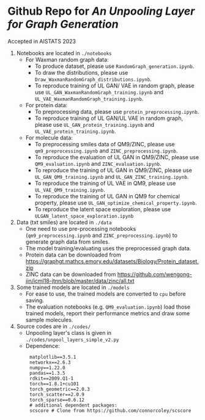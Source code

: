 # Github Repo for _An Unpooling Layer for Graph Generation_
Accepted in AISTATS 2023

1. Notebooks are located in `./notebooks`
	- For Waxman random graph data:
		- To produce dataset, please use `RandomGraph_generation.ipynb`.
		- To draw the distributions, please use `Draw_WaxmanRandomGraph_distributions.ipynb`.
		- To reproduce training of UL GAN/ VAE in random graph, please use `UL_GAN_WaxmanRandomGraph_training.ipynb` and `UL_VAE_WaxmanRandomGraph_training.ipynb`.
	- For protein data:
		- To preprocessing data, please use `protein_preprocessing.ipynb`.
		- To reproduce training of UL GAN/UL VAE in random graph, please use `UL_GAN_protein_training.ipynb` and `UL_VAE_protein_training.ipynb`.
	- For molecule data:
		- To preprocessing smiles data of QM9/ZINC, please use `qm9_preprocessing.ipynb` and `ZINC_preprocessing.ipynb`.
		- To reproduce the evaluation of UL GAN in QM9/ZINC, please use `QM9_evaluation.ipynb` and `ZINC_evaluation.ipynb`.
		- To reproduce the training of UL GAN in QM9/ZINC, please use `UL_GAN_QM9_training.ipynb` and `UL_GAN_ZINC_training.ipynb`.
		- To reproduce the training of UL VAE in QM9, please use `UL_VAE_QM9_training.ipynb`.
		- To reproduce the training of UL GAN in QM9 for chemical property, please use `UL_GAN_optimize_chemical_property.ipynb`.
		- To reproduce the latent space exploration, please use `ULGAN_latent_space_exploration.ipynb`
2. Data (txt smiles) are located in `./data`
	- One need to use pre-processing notebooks (`qm9_preprocessing.ipynb` and `ZINC_preprocessing.ipynb`) to generate graph data from smiles.
	- The model training/evaluating uses the preprocessed graph data.
	- Protein data can be downloaded from https://graphgt.mathcs.emory.edu/datasets/Biology/Protein_dataset.zip
	- ZINC data can be downloaded from https://github.com/wengong-jin/icml18-jtnn/blob/master/data/zinc/all.txt
3. Some trained models are located in `./models`
	- For ease to use, the trained models are converted to `cpu` before saving.
	- The evaluation notebooks (e.g. `QM9_evaluation.ipynb`) load those trained models, report their performance metrics and draw some sample molecules.
4. Source codes are in `./codes/`
	- Unpooling layer's class is given in `./codes/unpool_layers_simple_v2.py`
	- Dependence:
```
		matplotlib==3.5.1
		networkx==2.6.3
		numpy==1.22.0
		pandas==1.3.5
		rdkit==2009.Q1-1
		torch==1.8.1+cu101
		torch_geometric==2.0.3
		torch_scatter==2.0.9
		torch_sparse==0.6.12
		# additional dependent packages:
		scscore # Clone from https://github.com/connorcoley/scscore
```
